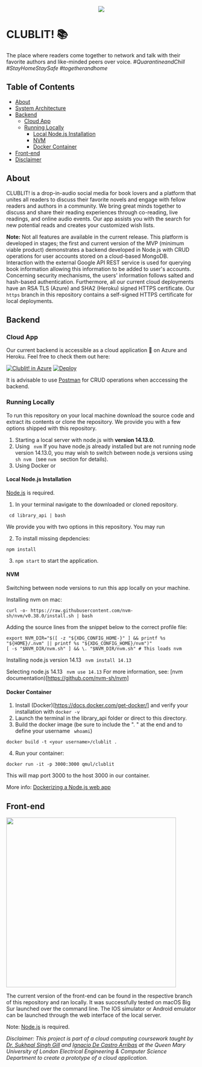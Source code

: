 <p align="center">
  <img src="https://github.com/nahidtopalovic/library_api/blob/main/media/logo/banner.png" />
</p>

# CLUBLIT! :books:


The place where readers come together to network and talk with their favorite authors and like-minded peers over voice. 
_#QuarantineandChill #StayHomeStaySafe #togetherandhome_

## Table of Contents
- [About](#about)
- [System Architecture](system-architecture)
- [Backend](#backend)
  - [Cloud App](#cloud-app)
  - [Running Locally](running-locally)
    - [Local Node.js Installation](local-node.js-installation)
    - [NVM](nvm)
    - [Docker Container](docker-container)
 - [Front-end](fornt-end)
 - [Disclaimer](disclaimer)


## About 

CLUBLIT! is a drop-in-audio social media for book lovers and a platform that unites all readers to discuss their favorite novels and engage with fellow readers and authors in a community.
We bring great minds together to discuss and share their reading experiences through co-reading, live readings, and online audio events. 
Our app assists you with the search for new potential reads and creates your customized wish lists. 

__Note:__ Not all features are available in the current release. This platform is developed in stages; the first and current version of the MVP (minimum viable product) demonstrates a backend developed in Node.js with CRUD operations for user accounts stored on a cloud-based MongoDB. Interaction with the external Google API REST service is used for querying book information allowing this information to be added to user's accounts. Concerning security mechanisms, the users' information follows salted and hash-based authentication. Furthermore, all our current cloud deployments have an RSA TLS (Azure) and SHA2 (Heroku) signed HTTPS certificate. Our ``https`` branch in this repository contains a self-signed HTTPS certificate for local deployments. 

## Backend
### Cloud App
Our current backend is accessible as a cloud application :rocket: on Azure and Heroku. Feel free to check them out here:


[![Clublit! in Azure](https://azurecomcdn.azureedge.net/mediahandler/acomblog/media/Default/blog/deploybutton.png)](https://clublit.azurewebsites.net/)
      [![Deploy](https://www.herokucdn.com/deploy/button.svg)](https://clublit.herokuapp.com/)


It is advisable to use [Postman](https://www.postman.com/) for CRUD operations when acccessing the backend.

### Running Locally
To run this repository on your local machine download the source code and extract its contents or clone the repository.
We provide you with a few options shipped with this repository. 
1. Starting a local server with node.js with **version 14.13.0**.  
2. Using ``` nvm```
If you have node.js already installed but are not running node version 14.13.0, you may wish to switch between node.js versions using ```sh nvm ``` (see ``nvm `` section for details).  
3. Using Docker or

#### Local Node.js Installation
[Node.js](https://nodejs.org/en/) is required. 

1. In your terminal navigate to the downloaded or cloned repository. 

``` cd library_api | bash```

We provide you with two options in this repository. You may run 

2. To install missing depdencies: 
```
npm install
```

3. ```npm start``` to start the application.


#### NVM 
Switching between node versions to run this app locally on your machine. 

Installing nvm on mac:

```curl -o- https://raw.githubusercontent.com/nvm-sh/nvm/v0.38.0/install.sh | bash```

Adding the source lines from the snippet below to the correct profile file:

```
export NVM_DIR="$([ -z "${XDG_CONFIG_HOME-}" ] && printf %s "${HOME}/.nvm" || printf %s "${XDG_CONFIG_HOME}/nvm")"
[ -s "$NVM_DIR/nvm.sh" ] && \. "$NVM_DIR/nvm.sh" # This loads nvm
```
Installing node.js version 14.13
``` nvm install 14.13```

Selecting node.js 14.13
``` nvm use 14.13```
For more information, see: [nvm documentation)[https://github.com/nvm-sh/nvm]

#### Docker Container
1. Install (Docker)[https://docs.docker.com/get-docker/] and verify your installation with ``` docker -v ```
2. Launch the terminal in the library_api folder or direct to this directory.
3. Build the docker image (be sure to include the ". " at the end and to define your username ``` whoami```)

``` docker build -t <your username>/clublit . ```

4. Run your container:

``` docker run -it -p 3000:3000 qmul/clublit ``` 

This will map port 3000 to the host 3000 in our container. 


More info: [Dockerizing a Node.js web app](https://nodejs.org/en/docs/guides/nodejs-docker-webapp/) 



## Front-end
<p align="left">
  <img src="https://github.com/nahidtopalovic/library_api/blob/main/media/IOS/front-end.png" height="450" />
</p>

The current version of the front-end can be found in the respective branch of this repository and ran locally. It was successfully tested on macOS Big Sur launched over the command line. The IOS simulator or Android emulator can be launched through the web interface of the local server. 

Note: [Node.js](https://nodejs.org/en/) is required.


_Disclaimer: This project is part of a cloud computing coursework taught by [Dr. Sukhpal Singh Gill](https://github.com/iamssgill) and [Ignacio De Castro Arribas](https://www.linkedin.com/in/ignacio-de-castro-arribas-44a48117) at the Queen Mary University of London Electrical Engineering & Computer Science Department to create a prototype of a cloud application._
